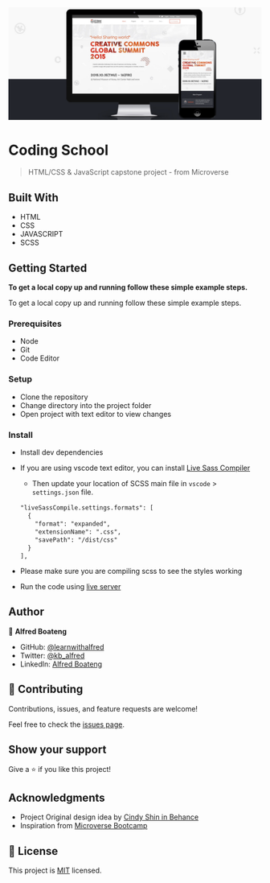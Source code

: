 ![](img/project-img.png)

# Coding School

> HTML/CSS & JavaScript capstone project - from Microverse

## Built With

- HTML
- CSS
- JAVASCRIPT
- SCSS

## Getting Started

**To get a local copy up and running follow these simple example steps.**

To get a local copy up and running follow these simple example steps.

### Prerequisites

- Node
- Git
- Code Editor

### Setup

- Clone the repository
- Change directory into the project folder
- Open project with text editor to view changes

### Install

- Install dev dependencies
- If you are using vscode text editor, you can install [Live Sass Compiler](https://marketplace.visualstudio.com/items?itemName=ritwickdey.live-sass)
  - Then update your location of SCSS main file in `vscode` > `settings.json` file.
  ```
  "liveSassCompile.settings.formats": [
    {
      "format": "expanded",
      "extensionName": ".css",
      "savePath": "/dist/css"
    }
  ],
  ```
- Please make sure you are compiling scss to see the styles working

- Run the code using [live server](https://www.google.com/search?client=safari&rls=en&q=live+server&ie=UTF-8&oe=UTF-8)

## Author

👤 **Alfred Boateng**

- GitHub: [@learnwithalfred](https://github.com/learnwithalfred)
- Twitter: [@kb_alfred](https://twitter.com/kb_alfred)
- LinkedIn: [Alfred Boateng](https://www.linkedin.com/in/alfred-boateng-704670138/)

## 🤝 Contributing

Contributions, issues, and feature requests are welcome!

Feel free to check the [issues page](../../issues/).

## Show your support

Give a ⭐️ if you like this project!

## Acknowledgments

- Project Original design idea by [Cindy Shin in Behance](https://creativecommons.org/licenses/by-nc/4.0/)
- Inspiration from [Microverse Bootcamp](https://www.microverse.org)

## 📝 License

This project is [MIT](/LICENSE) licensed.
